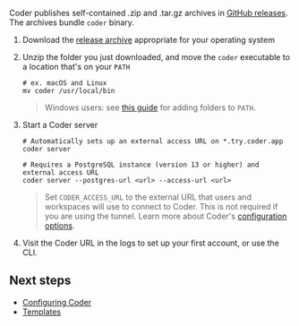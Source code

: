 Coder publishes self-contained .zip and .tar.gz archives in [GitHub releases](https://github.com/coder/coder/releases/latest). The archives bundle `coder` binary.

1. Download the [release archive](https://github.com/coder/coder/releases/latest) appropriate for your operating system

1. Unzip the folder you just downloaded, and move the `coder` executable to a location that's on your `PATH`

   ```console
   # ex. macOS and Linux
   mv coder /usr/local/bin
   ```

   > Windows users: see [this guide](https://answers.microsoft.com/en-us/windows/forum/all/adding-path-variable/97300613-20cb-4d85-8d0e-cc9d3549ba23) for adding folders to `PATH`.

1. Start a Coder server

   ```console
   # Automatically sets up an external access URL on *.try.coder.app
   coder server

   # Requires a PostgreSQL instance (version 13 or higher) and external access URL
   coder server --postgres-url <url> --access-url <url>
   ```

   > Set `CODER_ACCESS_URL` to the external URL that users and workspaces will use to
   > connect to Coder. This is not required if you are using the tunnel. Learn more
   > about Coder's [configuration options](../admin/configure.md).

1. Visit the Coder URL in the logs to set up your first account, or use the CLI.

## Next steps

- [Configuring Coder](../admin/configure.md)
- [Templates](../templates.md)
